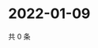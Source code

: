 # 2022-01-09

共 0 条

<!-- BEGIN WEIBO -->
<!-- 最后更新时间 Sun Jan 09 2022 07:14:51 GMT+0800 (China Standard Time) -->

<!-- END WEIBO -->
